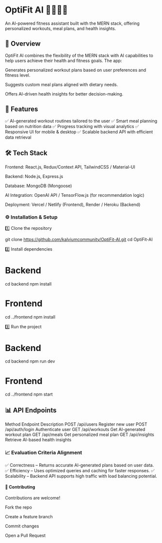 # OptiFit AI 🏋️‍♂️🍎🤖

An AI-powered fitness assistant built with the MERN stack, offering personalized workouts, meal plans, and health insights.

## 📌 Overview

OptiFit AI combines the flexibility of the MERN stack with AI capabilities to help users achieve their health and fitness goals.
The app:

Generates personalized workout plans based on user preferences and fitness level.

Suggests custom meal plans aligned with dietary needs.

Offers AI-driven health insights for better decision-making.

## 🚀 Features
✅ AI-generated workout routines tailored to the user
✅ Smart meal planning based on nutrition data
✅ Progress tracking with visual analytics
✅ Responsive UI for mobile & desktop
✅ Scalable backend API with efficient data retrieval

## 🛠 Tech Stack
Frontend: React.js, Redux/Context API, TailwindCSS / Material-UI

Backend: Node.js, Express.js

Database: MongoDB (Mongoose)

AI Integration: OpenAI API / TensorFlow.js (for recommendation logic)

Deployment: Vercel / Netlify (Frontend), Render / Heroku (Backend)


### ⚙️ Installation & Setup
1️⃣ Clone the repository

git clone https://github.com/kalviumcommunity/OptiFit-AI.git
cd OptiFit-AI

2️⃣ Install dependencies


# Backend
cd backend
npm install

# Frontend
cd ../frontend
npm install

3️⃣ Run the project

# Backend
cd backend
npm run dev

# Frontend
cd ../frontend
npm start

## 📊 API Endpoints
Method	Endpoint	Description
POST	/api/users	Register new user
POST	/api/auth/login	Authenticate user
GET	/api/workouts	Get AI-generated workout plan
GET	/api/meals	Get personalized meal plan
GET	/api/insights	Retrieve AI-based health insights

### 📈 Evaluation Criteria Alignment
✅ Correctness – Returns accurate AI-generated plans based on user data.
✅ Efficiency – Uses optimized queries and caching for faster responses.
✅ Scalability – Backend API supports high traffic with load balancing potential.

#### 🤝 Contributing
Contributions are welcome!

Fork the repo

Create a feature branch

Commit changes

Open a Pull Request

